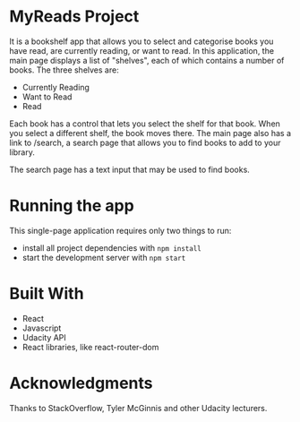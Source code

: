 # MyReads Project

It is a bookshelf app that allows you to select and categorise books you have read, are currently reading, or want to read.
In this application, the main page displays a list of "shelves", each of which contains a number of books. The three shelves are:

* Currently Reading
* Want to Read
* Read

Each book has a control that lets you select the shelf for that book. When you select a different shelf, the book moves there.
The main page also has a link to /search, a search page that allows you to find books to add to your library.

The search page has a text input that may be used to find books.

# Running the app
This single-page application requires only two things to run:

* install all project dependencies with `npm install`
* start the development server with `npm start`

# Built With

* React
* Javascript
* Udacity API
* React libraries, like react-router-dom

# Acknowledgments

Thanks to StackOverflow, Tyler McGinnis and other Udacity lecturers.
